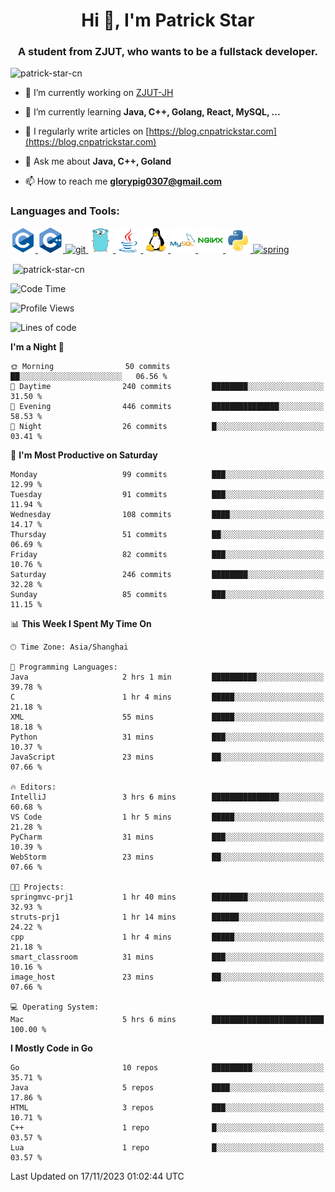 <h1 align="center">Hi 👋, I'm Patrick Star</h1>
<h3 align="center">A student from ZJUT, who wants to be a fullstack developer.</h3>

<p align="left"> <img src="https://komarev.com/ghpvc/?username=patrick-star-cn&label=Profile%20views&color=0e75b6&style=flat" alt="patrick-star-cn" /> </p>

- 🔭 I’m currently working on [ZJUT-JH](https://github.com/zjutjh)

- 🌱 I’m currently learning **Java, C++, Golang, React, MySQL, ...**

- 📝 I regularly write articles on [https://blog.cnpatrickstar.com](https://blog.cnpatrickstar.com)

- 💬 Ask me about **Java, C++, Goland**

- 📫 How to reach me **glorypig0307@gmail.com**


<h3 align="left">Languages and Tools:</h3>
<p align="left"> 
  <a href="https://www.cprogramming.com/" target="_blank" rel="noreferrer"> 
    <img src="https://raw.githubusercontent.com/devicons/devicon/master/icons/c/c-original.svg" alt="c" width="40" height="40"/> 
  </a> 
  <a href="https://www.w3schools.com/cpp/" target="_blank" rel="noreferrer"> 
    <img src="https://raw.githubusercontent.com/devicons/devicon/master/icons/cplusplus/cplusplus-original.svg" alt="cplusplus" width="40" height="40"/> 
  </a> 
  <a href="https://git-scm.com/" target="_blank" rel="noreferrer"> 
    <img src="https://www.vectorlogo.zone/logos/git-scm/git-scm-icon.svg" alt="git" width="40" height="40"/> 
  </a> 
  <a href="https://golang.org" target="_blank" rel="noreferrer"> 
    <img src="https://raw.githubusercontent.com/devicons/devicon/master/icons/go/go-original.svg" alt="go" width="40" height="40"/> 
  </a> 
  <a href="https://www.java.com" target="_blank" rel="noreferrer"> 
    <img src="https://raw.githubusercontent.com/devicons/devicon/master/icons/java/java-original.svg" alt="java" width="40" height="40"/> 
  </a> 
  <a href="https://www.linux.org/" target="_blank" rel="noreferrer"> 
    <img src="https://raw.githubusercontent.com/devicons/devicon/master/icons/linux/linux-original.svg" alt="linux" width="40" height="40"/> 
  </a> 
  <a href="https://www.mysql.com/" target="_blank" rel="noreferrer"> 
    <img src="https://raw.githubusercontent.com/devicons/devicon/master/icons/mysql/mysql-original-wordmark.svg" alt="mysql" width="40" height="40"/> 
  </a> 
  <a href="https://www.nginx.com" target="_blank" rel="noreferrer"> 
    <img src="https://raw.githubusercontent.com/devicons/devicon/master/icons/nginx/nginx-original.svg" alt="nginx" width="40" height="40"/> 
  </a> 
  <a href="https://www.python.org" target="_blank" rel="noreferrer"> 
    <img src="https://raw.githubusercontent.com/devicons/devicon/master/icons/python/python-original.svg" alt="python" width="40" height="40"/> 
  </a> 
  <a href="https://spring.io/" target="_blank" rel="noreferrer"> 
    <img src="https://www.vectorlogo.zone/logos/springio/springio-icon.svg" alt="spring" width="40" height="40"/> 
  </a>
</p>

<p>&nbsp;<img align="center" src="https://github-readme-stats.vercel.app/api?username=patrick-star-cn&show_icons=true&locale=en" alt="patrick-star-cn" /></p>

<!--START_SECTION:waka-->
![Code Time](http://img.shields.io/badge/Code%20Time-443%20hrs%2055%20mins-blue)

![Profile Views](http://img.shields.io/badge/Profile%20Views-0-blue)

![Lines of code](https://img.shields.io/badge/From%20Hello%20World%20I%27ve%20Written-5.2%20million%20lines%20of%20code-blue)

**I'm a Night 🦉** 

```text
🌞 Morning                50 commits          ██░░░░░░░░░░░░░░░░░░░░░░░   06.56 % 
🌆 Daytime                240 commits         ████████░░░░░░░░░░░░░░░░░   31.50 % 
🌃 Evening                446 commits         ███████████████░░░░░░░░░░   58.53 % 
🌙 Night                  26 commits          █░░░░░░░░░░░░░░░░░░░░░░░░   03.41 % 
```
📅 **I'm Most Productive on Saturday** 

```text
Monday                   99 commits          ███░░░░░░░░░░░░░░░░░░░░░░   12.99 % 
Tuesday                  91 commits          ███░░░░░░░░░░░░░░░░░░░░░░   11.94 % 
Wednesday                108 commits         ████░░░░░░░░░░░░░░░░░░░░░   14.17 % 
Thursday                 51 commits          ██░░░░░░░░░░░░░░░░░░░░░░░   06.69 % 
Friday                   82 commits          ███░░░░░░░░░░░░░░░░░░░░░░   10.76 % 
Saturday                 246 commits         ████████░░░░░░░░░░░░░░░░░   32.28 % 
Sunday                   85 commits          ███░░░░░░░░░░░░░░░░░░░░░░   11.15 % 
```


📊 **This Week I Spent My Time On** 

```text
🕑︎ Time Zone: Asia/Shanghai

💬 Programming Languages: 
Java                     2 hrs 1 min         ██████████░░░░░░░░░░░░░░░   39.78 % 
C                        1 hr 4 mins         █████░░░░░░░░░░░░░░░░░░░░   21.18 % 
XML                      55 mins             █████░░░░░░░░░░░░░░░░░░░░   18.18 % 
Python                   31 mins             ███░░░░░░░░░░░░░░░░░░░░░░   10.37 % 
JavaScript               23 mins             ██░░░░░░░░░░░░░░░░░░░░░░░   07.66 % 

🔥 Editors: 
IntelliJ                 3 hrs 6 mins        ███████████████░░░░░░░░░░   60.68 % 
VS Code                  1 hr 5 mins         █████░░░░░░░░░░░░░░░░░░░░   21.28 % 
PyCharm                  31 mins             ███░░░░░░░░░░░░░░░░░░░░░░   10.39 % 
WebStorm                 23 mins             ██░░░░░░░░░░░░░░░░░░░░░░░   07.66 % 

🐱‍💻 Projects: 
springmvc-prj1           1 hr 40 mins        ████████░░░░░░░░░░░░░░░░░   32.93 % 
struts-prj1              1 hr 14 mins        ██████░░░░░░░░░░░░░░░░░░░   24.22 % 
cpp                      1 hr 4 mins         █████░░░░░░░░░░░░░░░░░░░░   21.18 % 
smart_classroom          31 mins             ███░░░░░░░░░░░░░░░░░░░░░░   10.16 % 
image_host               23 mins             ██░░░░░░░░░░░░░░░░░░░░░░░   07.66 % 

💻 Operating System: 
Mac                      5 hrs 6 mins        █████████████████████████   100.00 % 
```

**I Mostly Code in Go** 

```text
Go                       10 repos            █████████░░░░░░░░░░░░░░░░   35.71 % 
Java                     5 repos             ████░░░░░░░░░░░░░░░░░░░░░   17.86 % 
HTML                     3 repos             ███░░░░░░░░░░░░░░░░░░░░░░   10.71 % 
C++                      1 repo              █░░░░░░░░░░░░░░░░░░░░░░░░   03.57 % 
Lua                      1 repo              █░░░░░░░░░░░░░░░░░░░░░░░░   03.57 % 
```




 Last Updated on 17/11/2023 01:02:44 UTC
<!--END_SECTION:waka-->